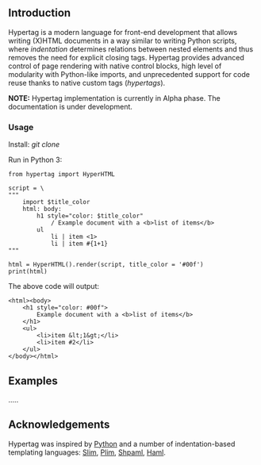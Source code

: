 ## Introduction

Hypertag is a modern language for front-end development that allows
writing (X)HTML documents in a way similar to writing Python scripts,
where _indentation_ determines relations between nested elements 
and thus removes the need for explicit closing tags.
Hypertag provides advanced control of page rendering with
native control blocks, high level of modularity with Python-like imports,
and unprecedented support for code reuse thanks to native custom tags (_hypertags_).

**NOTE:** Hypertag implementation is currently in Alpha phase. 
The documentation is under development.

### Usage

Install: _git clone_

Run in Python 3:

    from hypertag import HyperHTML
    
    script = \
    """
        import $title_color
        html: body:
            h1 style="color: $title_color"
                / Example document with a <b>list of items</b>
            ul
                li | item <1>
                li | item #{1+1}
    """
    
    html = HyperHTML().render(script, title_color = '#00f')
    print(html)

The above code will output:

    <html><body>
        <h1 style="color: #00f">
            Example document with a <b>list of items</b>
        </h1>
        <ul>
            <li>item &lt;1&gt;</li>
            <li>item #2</li>
        </ul>
    </body></html>



## Examples

.....

## Acknowledgements

Hypertag was inspired by [Python](https://www.python.org/) and
a number of indentation-based templating languages:
[Slim](http://slim-lang.com/), [Plim](https://plim.readthedocs.io/en/latest/index.html),
[Shpaml](http://shpaml.com/), [Haml](https://haml.info/).
